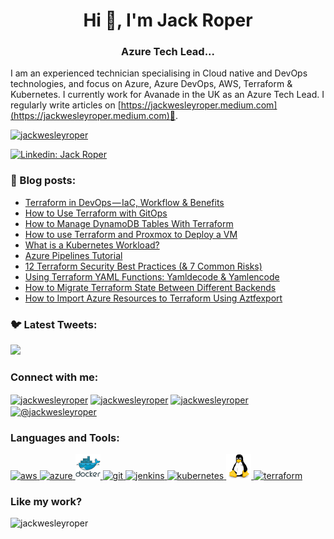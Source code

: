 <h1 align="center">Hi 👋, I'm Jack Roper</h1>
<h3 align="center">Azure Tech Lead...</h3>

I am an experienced technician specialising in Cloud native and DevOps technologies, and focus on Azure, Azure DevOps, AWS, Terraform & Kubernetes. I currently work for Avanade in the UK as an Azure Tech Lead. I regularly write articles on [https://jackwesleyroper.medium.com](https://jackwesleyroper.medium.com)📝.

<p align="left"> <a href="https://twitter.com/jackwesleyroper" target="blank"><img src="https://img.shields.io/twitter/follow/jackwesleyroper?logo=twitter&style=for-the-badge" alt="jackwesleyroper" /></a> </p>

[![Linkedin: Jack Roper](https://img.shields.io/badge/-Jack%20Roper-blue?style=flat-square&logo=Linkedin&logoColor=white&link=https://www.linkedin.com/in/jwroper/)](https://www.linkedin.com/in/jwroper/)

### 📝 Blog posts:
<!-- BLOG-POST-LIST:START -->
- [Terraform in DevOps — IaC, Workflow &amp; Benefits](https://itnext.io/terraform-in-devops-iac-workflow-benefits-5e6297b3b40e?source=rss-f8c0d8b1b817------2)
- [How to Use Terraform with GitOps](https://itnext.io/how-to-use-terraform-with-gitops-71a9c5426fd5?source=rss-f8c0d8b1b817------2)
- [How to Manage DynamoDB Tables With Terraform](https://itnext.io/how-to-manage-dynamodb-tables-with-terraform-84d15927f3be?source=rss-f8c0d8b1b817------2)
- [How to use Terraform and Proxmox to Deploy a VM](https://itnext.io/how-to-use-terraform-and-proxmox-to-deploy-a-vm-d7f54f254b0d?source=rss-f8c0d8b1b817------2)
- [What is a Kubernetes Workload?](https://blog.devops.dev/what-is-a-kubernetes-workload-21d40310b286?source=rss-f8c0d8b1b817------2)
- [Azure Pipelines Tutorial](https://itnext.io/azure-pipelines-tutorial-d9641b0d39ef?source=rss-f8c0d8b1b817------2)
- [12 Terraform Security Best Practices &lpar;&amp; 7 Common Risks&rpar;](https://itnext.io/12-terraform-security-best-practices-7-common-risks-6cc038887f12?source=rss-f8c0d8b1b817------2)
- [Using Terraform YAML Functions: Yamldecode &amp; Yamlencode](https://blog.devops.dev/using-terraform-yaml-functions-yamldecode-yamlencode-5f141e1ba590?source=rss-f8c0d8b1b817------2)
- [How to Migrate Terraform State Between Different Backends](https://itnext.io/how-to-migrate-terraform-state-between-different-backends-ed99cd42ad11?source=rss-f8c0d8b1b817------2)
- [How to Import Azure Resources to Terraform Using Aztfexport](https://itnext.io/how-to-import-azure-resources-to-terraform-using-aztfexport-1d44dab0daa2?source=rss-f8c0d8b1b817------2)
<!-- BLOG-POST-LIST:END -->



### 🐦 Latest Tweets:


[<img src="https://img.shields.io/badge/-Follow-blue?style=for-the-badge&logo=twitter&logoColor=white"/>](https://twitter.com/jackwesleyroper)

<h3 align="left">Connect with me:</h3>
<p align="left">
<a href="https://dev.to/jackwesleyroper" target="blank"><img align="center" src="https://cdn.jsdelivr.net/npm/simple-icons@3.0.1/icons/dev-dot-to.svg" alt="jackwesleyroper" height="30" width="40" /></a>
<a href="https://twitter.com/jackwesleyroper" target="blank"><img align="center" src="https://raw.githubusercontent.com/rahuldkjain/github-profile-readme-generator/master/src/images/icons/Social/twitter.svg" alt="jackwesleyroper" height="30" width="40" /></a>
<a href="https://linkedin.com/in/jackwesleyroper" target="blank"><img align="center" src="https://raw.githubusercontent.com/rahuldkjain/github-profile-readme-generator/master/src/images/icons/Social/linked-in-alt.svg" alt="jackwesleyroper" height="30" width="40" /></a>
<a href="https://medium.com/@jackwesleyroper" target="blank"><img align="center" src="https://raw.githubusercontent.com/rahuldkjain/github-profile-readme-generator/master/src/images/icons/Social/medium.svg" alt="@jackwesleyroper" height="30" width="40" /></a>
</p>

<h3 align="left">Languages and Tools:</h3>
<p align="left"> <a href="https://aws.amazon.com" target="_blank"> <img src="https://www.vectorlogo.zone/logos/amazon_aws/amazon_aws-icon.svg" alt="aws" width="40" height="40"/> </a> <a href="https://azure.microsoft.com/en-in/" target="_blank"> <img src="https://www.vectorlogo.zone/logos/microsoft_azure/microsoft_azure-icon.svg" alt="azure" width="40" height="40"/> </a> <a href="https://www.docker.com/" target="_blank"> <img src="https://raw.githubusercontent.com/devicons/devicon/master/icons/docker/docker-original-wordmark.svg" alt="docker" width="40" height="40"/> </a> <a href="https://git-scm.com/" target="_blank"> <img src="https://www.vectorlogo.zone/logos/git-scm/git-scm-icon.svg" alt="git" width="40" height="40"/> </a> <a href="https://www.jenkins.io" target="_blank"> <img src="https://www.vectorlogo.zone/logos/jenkins/jenkins-icon.svg" alt="jenkins" width="40" height="40"/> </a> <a href="https://kubernetes.io" target="_blank"> <img src="https://www.vectorlogo.zone/logos/kubernetes/kubernetes-icon.svg" alt="kubernetes" width="40" height="40"/> </a> <a href="https://www.linux.org/" target="_blank"> <img src="https://raw.githubusercontent.com/devicons/devicon/master/icons/linux/linux-original.svg" alt="linux" width="40" height="40"/> </a> <a href="https://www.terraform.io/" target="_blank"> <img src="https://www.vectorlogo.zone/logos/terraformio/terraformio-icon.svg" alt="terraform" width="40" height="40"/> </a> </p>



<h3 align="left">Like my work?</h3>
<p><a href="https://www.buymeacoffee.com/jackwesleyroper"> <img align="left" src="https://cdn.buymeacoffee.com/buttons/v2/default-yellow.png" height="50" width="210" alt="jackwesleyroper" /></a></p><br><br>

</br>
</br>
</br>
</br>
</br>
</br>
</br>
</br>
</br>
